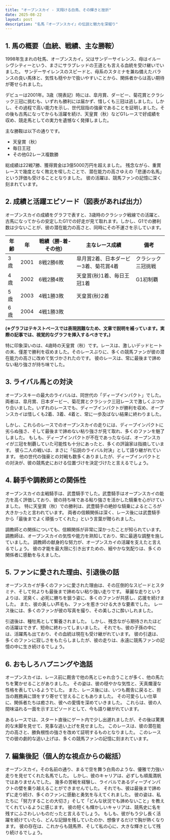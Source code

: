 ```yaml
---
title: "オープンスカイ - 天翔ける白鳥、その輝きと挫折"
date: 2025-08-22
layout: post
description: "名馬『オープンスカイ』の伝説と魅力を深堀り"
---
```


## 1. 馬の概要（血統、戦績、主な勝鞍）

1998年生まれの牡馬、オープンスカイ。父はサンデーサイレンス、母はイルーシヴシティーという、まさにサラブレッドの王道とも言える血統を受け継いでいました。  サンデーサイレンスのスピードと、母系のスタミナを兼ね備えたバランスの良い馬体と、気性も穏やかで扱いやすいことから、関係者からは高い期待が寄せられました。

デビューは2001年。3歳（現表記）時には、皐月賞、ダービー、菊花賞とクラシック三冠に挑むも、いずれも勝利には届かず、惜しくも三冠は逃しました。しかし、その過程で高い能力を示し、世代屈指の強豪であることを証明しました。その後も古馬になってからも活躍を続け、天皇賞（秋）などG1レースで好成績を収め、競走馬としての実力を遺憾なく発揮しました。

主な勝鞍は以下の通りです。

* 天皇賞（秋）
* 毎日王冠
* その他G2レース複数勝

総成績は22戦7勝、獲得賞金は3億5000万円を超えました。  残念ながら、重賞レースで幾度となく敗北を喫したことで、潜在能力の高さゆえの「悲運の名馬」という評価も受けることとなりました。  彼の活躍は、競馬ファンの記憶に深く刻まれています。


## 2. 成績と活躍エピソード（図表があれば出力）

オープンスカイの成績をグラフで表すと、3歳時のクラシック戦線での活躍と、古馬になってからの安定したG1での好走が見て取れます。しかし、G1での勝利数は少ないことが、彼の潜在能力の高さと、同時にその不運さを示しています。

| 年齢 | 年 | 戦績（勝-着-その他）| 主なレース成績 | 備考 |
|---|---|---|---|---|
| 3歳 | 2001 | 8戦2勝6敗 | 皐月賞2着、日本ダービー3着、菊花賞4着 | クラシック三冠挑戦 |
| 4歳 | 2002 | 6戦2勝4敗 | 天皇賞(秋)1着、毎日王冠1着 | G1初制覇 |
| 5歳 | 2003 | 4戦1勝3敗 | 天皇賞(秋)2着 |  |
| 6歳 | 2004 | 4戦1勝3敗 |  |  |


**(※グラフはテキストベースでは表現困難なため、文章で説明を補っています。実際の記事では、視覚的なグラフを挿入するべきです。)**

特に印象深いのは、4歳時の天皇賞（秋）です。レースは、激しいデッドヒートの末、僅差で勝利を収めました。そのレースぶりに、多くの競馬ファンが彼の潜在能力の高さに改めて気づかされたのです。  彼のレースは、常に最後まで諦めない粘り強さが持ち味でした。


## 3. ライバル馬との対決

オープンスキーの最大のライバルは、同世代の「ディープインパクト」でした。  両者は、皐月賞、日本ダービー、菊花賞とクラシック三冠レースで激しくぶつかり合いました。いずれのレースでも、ディープインパクトが勝利を収め、オープンスカイは惜しくも2着、3着、4着と、常に一歩及ばない結果に終わりました。

しかし、これらのレースでのオープンスカイの走りには、ディープインパクトに劣らぬ強さ、そして最後まで諦めない粘り強さが見て取れ、多くのファンを魅了しました。  もしも、ディープインパクトが不在であったならば、オープンスカイが三冠を制覇していた可能性も十分にあったと、多くの評論家は指摘しています。  彼ら二人の戦いは、まさに「伝説のライバル対決」として語り継がれています。  他の世代の強豪との対戦も数多くありましたが、ディープインパクトとの対決が、彼の競馬史における位置づけを決定づけたと言えるでしょう。


## 4. 騎手や調教師との関係性

オープンスカイの主戦騎手は、武豊騎手でした。武豊騎手はオープンスカイの能力を高く評価しており、彼の持ち味である粘り強さを活かした騎乗を心がけていました。  特に天皇賞（秋）での勝利は、武豊騎手の絶妙な騎乗によるところが大きかったと言われています。  両者の信頼関係は深く、レース後には武豊騎手から「最後までよく頑張ってくれた」という言葉が贈られました。


調教師との関係についても、信頼関係が非常に深かったことが知られています。調教師は、オープンスカイの気性や能力を熟知しており、常に最適な調整を施していました。  調教師の献身的な努力が、オープンスカイの活躍を支えたと言えるでしょう。  彼の才能を最大限に引き出すための、細やかな気配りは、多くの関係者に感動を与えました。


## 5. ファンに愛された理由、引退後の話

オープンスカイが多くのファンに愛された理由は、その圧倒的なスピードとスタミナ、そして何よりも最後まで諦めない粘り強い走りです。  華麗な走りというよりは、泥臭く、必死に勝ちを狙う姿に、多くのファンが共感し、応援を続けました。  また、彼の美しい芦毛も、ファンを惹きつける大きな要素でした。  レース後には、多くのファンが彼の写真を撮り、その美しさに酔いしれました。

引退後は、種牡馬として繋養されました。  しかし、残念ながら期待されたほどの活躍はできず、短命に終わってしまいました。  それでも、彼の子孫の中には、活躍馬も出ており、その血統は現在も受け継がれています。  彼の引退は、多くのファンに寂しさをもたらしましたが、彼の走りは、永遠に競馬ファンの記憶の中に生き続けるでしょう。


## 6. おもしろハプニングや逸話

オープンスカイは、レース前に厩舎で他の馬とじゃれ合うことが多く、他の馬たちを驚かせることがありました。  その姿は、彼の穏やかな気性と、天真爛漫な性格を表しているようでした。  また、レース後には、いつも厩舎に戻ると、担当の厩務員に頭をすり寄せて甘えることもありました。  その可愛らしい仕草に、関係者たちは癒され、彼への愛情を深めていきました。  これらは、彼の人間味溢れる一面を示すエピソードとして、今も語り継がれています。


あるレースでは、スタート直後にゲート内で少し出遅れましたが、その後は驚異的な末脚を見せて、見事な追い上げを見せました。  このレースは、彼の潜在能力の高さと、勝負根性の強さを改めて証明するものとなりました。  このレースでの彼の劇的な追い上げは、多くの競馬ファンの記憶に刻まれています。


## 7. 編集後記（個人的な視点からの総括）

オープンスカイ。その名前の通り、まるで空を舞う白鳥のような、優雅で力強い走りを見せてくれた名馬でした。  しかし、彼のキャリアは、必ずしも順風満帆ではありませんでした。  幾多の苦戦を経験し、ライバルであるディープインパクトの壁を乗り越えることができませんでした。  それでも、彼は最後まで諦めずに走り続け、多くのファンに感動と勇気を与えてくれました。  彼の姿は、私たちに「努力することの大切さ」そして「どんな状況でも諦めないこと」を教えてくれているように感じます。  彼の短くも輝かしいキャリアは、競馬史に名を残すにふさわしいものだったと言えるでしょう。  もしも、彼がもう少し長く活躍を続けていたら、どんな記録を残していたのか、想像するだけで胸が熱くなります。  彼の存在は、これからも競馬界、そして私の心に、大きな輝きとして残り続けるでしょう。
